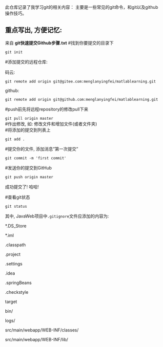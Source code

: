 此仓库记录了我学习git的相关内容： 
主要是一些常见的git命令，和git以及github操作技巧。

## 重点写出, 方便记忆:
来自 **git快速提交Github步骤.txt**
#找到你要提交的目录下

`git init`

#添加提交的远程仓库:

码云:

`git remote add origin git@gitee.com:menglanyingfei/matlablearning.git`

github:

`git remote add origin git@github.com:menglanyingfei/matlablearning.git`

#push前先将远程repository的修改pull下来

`git pull origin master`
<br>
#作出修改, 如: 修改文件和增加文件(或者文件夹)
<br>
#将添加的提交到列表上

`git add .`

#提交你的文件, 添加消息”第一次提交”

`git commit -m 'first commit'`

#发送你的提交到GitHub

`git push origin master`

成功提交了! 哈哈!

#查看git状态

`git status`

其中, JavaWeb项目中`.gitignore`文件应添加的内容为:

*.DS_Store

*.iml

.classpath

.project

.settings

.idea

.springBeans

.checkstyle

target

bin/

logs/

src/main/webapp/WEB-INF/classes/

src/main/webapp/WEB-INF/lib/

